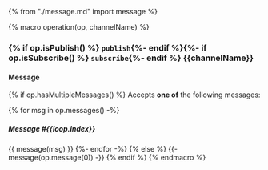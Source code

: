 {% from "./message.md" import message %}

{% macro operation(op, channelName) %}
### {% if op.isPublish() %} `publish`{%- endif %}{%- if op.isSubscribe() %} `subscribe`{%- endif %} {{channelName}}

#### Message

{% if op.hasMultipleMessages() %}
Accepts **one of** the following messages:

{% for msg in op.messages() -%}
##### Message #{{loop.index}}
{{ message(msg) }}
{%- endfor -%}
{% else %}
{{- message(op.message(0)) -}}
{% endif %}
{% endmacro %}
